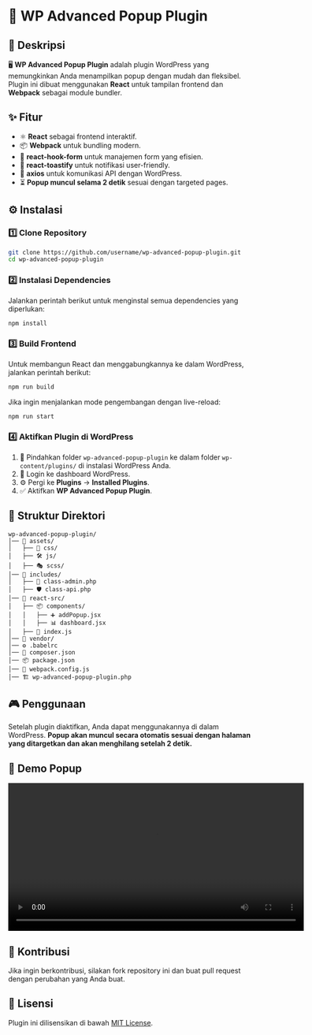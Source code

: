 # 🚀 WP Advanced Popup Plugin

## 📌 Deskripsi
🖥️ **WP Advanced Popup Plugin** adalah plugin WordPress yang memungkinkan Anda menampilkan popup dengan mudah dan fleksibel. Plugin ini dibuat menggunakan **React** untuk tampilan frontend dan **Webpack** sebagai module bundler.

## ✨ Fitur
- ⚛️ **React** sebagai frontend interaktif.
- 📦 **Webpack** untuk bundling modern.
- 🎯 **react-hook-form** untuk manajemen form yang efisien.
- 🔔 **react-toastify** untuk notifikasi user-friendly.
- 🔗 **axios** untuk komunikasi API dengan WordPress.
- ⏳ **Popup muncul selama 2 detik** sesuai dengan targeted pages.

## ⚙️ Instalasi

### 1️⃣ Clone Repository
```sh
git clone https://github.com/username/wp-advanced-popup-plugin.git
cd wp-advanced-popup-plugin
```

### 2️⃣ Instalasi Dependencies
Jalankan perintah berikut untuk menginstal semua dependencies yang diperlukan:
```sh
npm install
```

### 3️⃣ Build Frontend
Untuk membangun React dan menggabungkannya ke dalam WordPress, jalankan perintah berikut:
```sh
npm run build
```
Jika ingin menjalankan mode pengembangan dengan live-reload:
```sh
npm run start
```

### 4️⃣ Aktifkan Plugin di WordPress
1. 📂 Pindahkan folder `wp-advanced-popup-plugin` ke dalam folder `wp-content/plugins/` di instalasi WordPress Anda.
2. 🔑 Login ke dashboard WordPress.
3. ⚙️ Pergi ke **Plugins** → **Installed Plugins**.
4. ✅ Aktifkan **WP Advanced Popup Plugin**.

## 📁 Struktur Direktori
```
wp-advanced-popup-plugin/
│── 📂 assets/
│   ├── 🎨 css/
│   ├── 🛠️ js/
│   ├── 🎭 scss/
│── 📂 includes/
│   ├── 📝 class-admin.php
│   ├── 🛡️ class-api.php
│── 📂 react-src/
│   ├── 📦 components/
│   │   ├── ➕ addPopup.jsx
│   │   ├── 📊 dashboard.jsx
│   ├── 🔌 index.js
│── 📂 vendor/
│── ⚙️ .babelrc
│── 📜 composer.json
│── 📦 package.json
│── 🔧 webpack.config.js
│── 🏗️ wp-advanced-popup-plugin.php
```

## 🎮 Penggunaan
Setelah plugin diaktifkan, Anda dapat menggunakannya di dalam WordPress. **Popup akan muncul secara otomatis sesuai dengan halaman yang ditargetkan dan akan menghilang setelah 2 detik.**

## 🎥 Demo Popup
<video width="600" controls>
  <source src="/demo/demo.mov" type="video/mp4">
  Your browser does not support the video tag.
</video>


## 🤝 Kontribusi
Jika ingin berkontribusi, silakan fork repository ini dan buat pull request dengan perubahan yang Anda buat.

## 📜 Lisensi
Plugin ini dilisensikan di bawah [MIT License](LICENSE).
